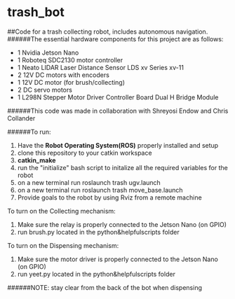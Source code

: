 # trash_bot

##Code for a trash collecting robot, includes autonomous navigation.
######The essential hardware components for this project are as follows:
- 1 Nvidia Jetson Nano
- 1 Roboteq SDC2130 motor controller
- 1 Neato LIDAR Laser Distance Sensor LDS xv Series xv-11
- 2 12V DC motors with encoders
- 1 12V DC motor (for brush/collecting)
- 2 DC servo motors
- 1 L298N Stepper Motor Driver Controller Board Dual H Bridge Module

######This code was made in collaboration with Shreyosi Endow and Chris Collander

######To run:

1) Have the **Robot Operating System(ROS)** properly installed and setup 
2) clone this repository to your catkin workspace
3) **catkin_make**
4) run the "initialize" bash script to initalize all the required variables for the robot
5) on a new terminal run roslaunch trash ugv.launch
6) on a new terminal run roslaunch trash move_base.launch
7) Provide goals to the robot by using Rviz from a remote machine 

To turn on the Collecting mechanism: 
1) Make sure the relay is properly connected to the Jetson Nano (on GPIO)
2) run brush.py located in the python&helpfulscripts folder

To turn on the Dispensing mechanism:
1) Make sure the motor driver is properly connected to the Jetson Nano (on GPIO)
2) run yeet.py located in the python&helpfulscripts folder

######NOTE: stay clear from the back of the bot when dispensing
